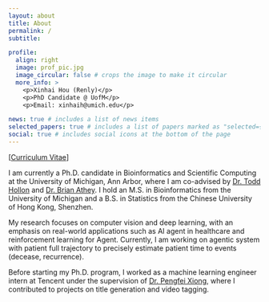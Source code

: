 ```yaml
---
layout: about
title: About
permalink: /
subtitle:

profile:
  align: right
  image: prof_pic.jpg
  image_circular: false # crops the image to make it circular
  more_info: >
    <p>Xinhai Hou (Renly)</p>
    <p>PhD Candidate @ UofM</p>
    <p>Email: xinhaih@umich.edu</p>

news: true # includes a list of news items
selected_papers: true # includes a list of papers marked as "selected={true}"
social: true # includes social icons at the bottom of the page
---
```


[[Curriculum Vitae](../assets/pdf/xinhaihou_umich.pdf)]

I am currently a Ph.D. candidate in Bioinformatics and Scientific Computing at the University of Michigan, Ann Arbor, where I am co-advised by [Dr. Todd Hollon](https://scholar.google.com/citations?user=37OCG3gAAAAJ&hl=en) and [Dr. Brian Athey](https://medicine.umich.edu/dept/psychiatry/brian-d-athey-phd). I hold an M.S. in Bioinformatics from the University of Michigan and a B.S. in Statistics from the Chinese University of Hong Kong, Shenzhen.

My research focuses on computer vision and deep learning, with an emphasis on real-world applications such as AI agent in healthcare and reinforcement learning for Agent. Currently, I am working on agentic system with patient full trajectory to precisely estimate patient time to events (decease, recurrence).

Before starting my Ph.D. program, I worked as a machine learning engineer intern at Tencent under the supervision of [Dr. Pengfei Xiong](https://scholar.google.com/citations?user=ctLbu3IAAAAJ&hl=zh-CN), where I contributed to projects on title generation and video tagging.
